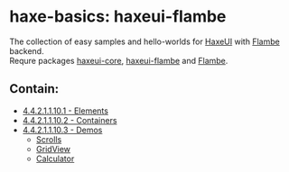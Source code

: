 haxe-basics: haxeui-flambe
=========================

The collection of easy samples and hello-worlds for [HaxeUI](https://github.com/haxeui/haxeui-core) with [Flambe](https://github.com/aduros/flambe) backend.<br/>
Requre packages [haxeui-core](https://github.com/haxeui/haxeui-core), [haxeui-flambe](https://github.com/haxeui/haxeui-flambe) and [Flambe](https://github.com/aduros/flambe).

## Contain:

* [4.4.2.1.1.10.1 - Elements](./4.4.2.1.1.10.1_Elements)
* [4.4.2.1.1.10.2 - Containers](./4.4.2.1.1.10.2_Containers)
* [4.4.2.1.1.10.3 - Demos](./4.4.2.1.1.10.3_Demos)
  * [Scrolls](./4.4.2.1.1.10.3_Demos/Scrolls)
  * [GridView](./4.4.2.1.1.10.3_Demos/GridView)
  * [Calculator](./4.4.2.1.1.10.3_Demos/Calculator)
